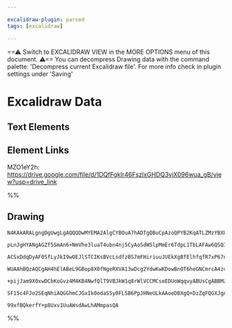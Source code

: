 ```yaml
---

excalidraw-plugin: parsed
tags: [excalidraw]

---
```

==⚠  Switch to EXCALIDRAW VIEW in the MORE OPTIONS menu of this document. ⚠== You can decompress Drawing data with the command palette: 'Decompress current Excalidraw file'. For more info check in plugin settings under 'Saving'



# Excalidraw Data

## Text Elements
## Element Links
MZO1eY2h: https://drive.google.com/file/d/1DQfFgkIr46FszlxGHDQ3yjX096wua_gB/view?usp=drive_link

%%
## Drawing
```compressed-json
N4KAkARALgngDgUwgLgAQQQDwMYEMA2AlgCYBOuA7hADTgQBuCpAzoQPYB2KqATLZMzYBXUtiRoIACyhQ4zZAHoFAc0JRJQgEYA6bGwC2CgF7N6hbEcK4OCtptbErHALRY8RMpWdx8Q1TdIEfARcZgRmBShcZQUebQAObQBmGjoghH0EDihmbgBtcDBQMBKIEm4IAFkALQB5AEYEAE0eSVSSyFhECozNBGJiXE1g9tLMbmcAVkn67QAWevqkgE5J

pLnJgHYANgAGZf5SmAn6+NmVhe3luaT4ubn4nj5CyAoSdW5lpMmEr6TdpL1TbLAFAw6QSQIQjKaTcbabObaXb1aZJbY8ZZAhbPDoQazKEZoXbgiDMKCkNgAawQAGE2Pg2KQKgBiRpspAkzS4bCU5QUoQcYh0hlMiTk6zMOC4QLZUaQABmhHw+AAyrBCehBB45aTyVSEAB1d5tNA40pkinUtUwDWk+nlEn8mEccK5ND1ElsKXYNTHd27YkvCB84Rw

ACSxDdqDyAF0SfLyJkI9wOEJlSTCIKsBVcLsdfzBS7mFHiriuuJUEkXgBfElhfqfR7xP67eIkxgsdhcU0PdtMVicABynDE3CBd2263hHqDhGYABF0lAG2h5QQwpzhIKAKLBTLZKOxklCOCDZfEMcI/YrO5JBHbElEDiUirSWTyJRkQiMbTKNhsAkEF0AwFEVYIFGIBR6nnABFeUADFlEpMNSDmbZ4OYIx8EwABxAAJWCkhgAArAANfZtgoIRcAAf

WUAAhBQzAQCgAH4hElABeL9GBop8X0fNgeRXVA13wDcg2YdwKwKDowBnOT6heGNCmrcA4zoXA4DgNVcGXbhS2gSFMgqIgYSgUYGEIFj6O5XkCyFelGRZeVXLcyzsBEGUoDDZd9DVS1aSc0V0FZBB2Q8rysh8vzbJ5EMBUckUKnFDhJWlaLItIbzfIyeClVVdUKztbVDggTzsui3L/L1akjWID5TTKiqcr8gL9WtW0tQdQpyqi7JqoAJWEZ1XTHZr

+pijJam9X0xwDCbKoGvz4M4KB4NwfQlT9VBJkW1q8rWlVCCMCseEDUoWqqvyABUsCgABBMzu3QYJ5Qs/broyXTSEe7K2AoSFcAvNBU3TXqruWjJt0FB7/sBkIQfQaUKSoT6of0OHUZu+BiocyypIpZVSO4LYfm2aYvm2eptniQFdgfXrCfpfAmlJmZklbBm5hBOZdh4NCyqMf99AMoN6AIIQK12bRVgnZZVPRqb9GGxKiyjCB8bKvkSGO07uHO7X

SF15c4FJo2SEqNhiAQGGhmCJGxIk0odaS5y0FLSB6PpJHNeULkAAoeDBXgQ+DzZqFQGXJgASh1QaEGUNNpQqUh/dwIP/kjngs94XPo7jxWIcm9rqRmqAuyjMH8DKhNNoQBOs2NjhlDF3EsntkTySlklsCIM20G7hASQ4evuCHz0hCgJ8KyHovSjsYiEGwHIVVHuArZtu3hhEp3h967kK8YG7/3wNvSnLCowmCFeux1TyyQMHHulBtMa6DBlhMd9d

99xfBQkerfY+p8Uxv1UuAWsdAwLhAMmpasQA
```
%%